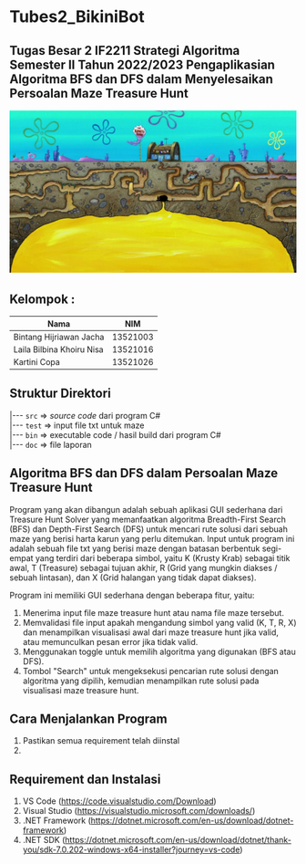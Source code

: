 # Tubes2_BikiniBot
## Tugas Besar 2 IF2211 Strategi Algoritma Semester II Tahun 2022/2023 Pengaplikasian Algoritma BFS dan DFS dalam Menyelesaikan Persoalan Maze Treasure Hunt

<p align="center">
    <img src= https://github.com/rizkyrsyd28/Tubes2_Chashtag/blob/main/image.png
</p>

## Kelompok : 
| Nama                      | NIM      |
|---------------------------|----------|
| Bintang Hijriawan Jacha             | 13521003 |
| Laila Bilbina Khoiru Nisa   | 13521016 |
| Kartini Copa     | 13521026 |

## Struktur Direktori
|---  `src` => *source code* dari program C#<br>
|---  `test` => input file txt untuk maze<br>
|---  `bin` => executable code / hasil build dari program C#<br>
|---  `doc` => file laporan<br>

## Algoritma BFS dan DFS dalam  Persoalan Maze Treasure Hunt

Program yang akan dibangun adalah sebuah aplikasi GUI sederhana dari Treasure Hunt Solver yang memanfaatkan algoritma Breadth-First Search (BFS) dan Depth-First Search (DFS) untuk mencari rute solusi dari sebuah maze yang berisi harta karun yang perlu ditemukan. Input untuk program ini adalah sebuah file txt yang berisi maze dengan batasan berbentuk segi-empat yang terdiri dari beberapa simbol, yaitu K (Krusty Krab) sebagai titik awal, T (Treasure) sebagai tujuan akhir, R (Grid yang mungkin diakses / sebuah lintasan), dan X (Grid halangan yang tidak dapat diakses).

Program ini memiliki GUI sederhana dengan beberapa fitur, yaitu:

1. Menerima input file maze treasure hunt atau nama file maze tersebut.
2. Memvalidasi file input apakah mengandung simbol yang valid (K, T, R, X) dan menampilkan visualisasi awal dari maze treasure hunt jika valid, atau memunculkan pesan error jika tidak valid.
3. Menggunakan toggle untuk memilih algoritma yang digunakan (BFS atau DFS).
4. Tombol "Search" untuk mengeksekusi pencarian rute solusi dengan algoritma yang dipilih, kemudian menampilkan rute solusi pada visualisasi maze treasure hunt.

## Cara Menjalankan Program
1. Pastikan semua requirement telah diinstal
2. 


## Requirement dan Instalasi
1. VS Code          (https://code.visualstudio.com/Download)
2. Visual Studio    (https://visualstudio.microsoft.com/downloads/)
3. .NET Framework   (https://dotnet.microsoft.com/en-us/download/dotnet-framework)
4. .NET SDK         (https://dotnet.microsoft.com/en-us/download/dotnet/thank-you/sdk-7.0.202-windows-x64-installer?journey=vs-code)
